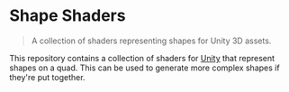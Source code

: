 # Shape Shaders

> A collection of shaders representing shapes for Unity 3D assets.

This repository contains a collection of shaders for [Unity](https://unity.com/) that represent shapes on a quad. This can be used to generate more complex shapes if they're put together.